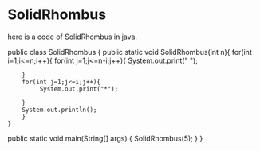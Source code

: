 # SolidRhombus
here is a code of SolidRhombus in java.


public class SolidRhombus {
    public static void SolidRhombus(int n){
        for(int i=1;i<=n;i++){
            for(int j=1;j<=n-i;j++){
                System.out.print(" ");
            
        }
        for(int j=1;j<=i;j++){
             System.out.print("*");

        }
        System.out.println();
        }
    }
public static void main(String[] args) {
    SolidRhombus(5);
}
}

